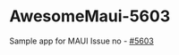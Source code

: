 # AwesomeMaui-5603
Sample app for MAUI Issue no - [#5603](https://github.com/dotnet/maui/issues/5603)

